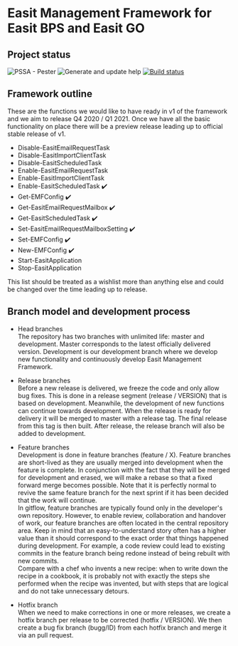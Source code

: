 # Easit Management Framework for Easit BPS and Easit GO

## Project status
![PSSA - Pester](https://github.com/easitab/EasitManagementFramework/workflows/PSSA%20-%20Pester/badge.svg) ![Generate and update help](https://github.com/easitab/EasitManagementFramework/workflows/Generate%20and%20update%20help/badge.svg) [![Build status](https://ci.appveyor.com/api/projects/status/jvecjyuro985bgu6?svg=true)](https://ci.appveyor.com/project/easitab/easitmanagementframework)

## Framework outline

These are the functions we would like to have ready in v1 of the framework and we aim to release Q4 2020 / Q1 2021. Once we have all the basic functionality on place there will be a preview release leading up to official stable release of v1.

- Disable-EasitEmailRequestTask
- Disable-EasitImportClientTask
- Disable-EasitScheduledTask
- Enable-EasitEmailRequestTask
- Enable-EasitImportClientTask
- Enable-EasitScheduledTask :heavy_check_mark:
- Get-EMFConfig :heavy_check_mark:
- Get-EasitEmailRequestMailbox :heavy_check_mark:
- Get-EasitScheduledTask :heavy_check_mark:
- Set-EasitEmailRequestMailboxSetting :heavy_check_mark:
- Set-EMFConfig :heavy_check_mark:
- New-EMFConfig :heavy_check_mark:
- Start-EasitApplication
- Stop-EasitApplication

This list should be treated as a wishlist more than anything else and could be changed over the time leading up to release. 

## Branch model and development process

* Head branches<br/>
The repository has two branches with unlimited life: master and development. Master corresponds to the latest officially delivered version. Development is our development branch where we develop new functionality and continuously develop Easit Management Framework.

* Release branches<br/>
Before a new release is delivered, we freeze the code and only allow bug fixes. This is done in a release segment (release / VERSION) that is based on development. Meanwhile, the development of new functions can continue towards development. When the release is ready for delivery it will be merged to master with a release tag. The final release from this tag is then built. After release, the release branch will also be added to development.

* Feature branches<br/>
Development is done in feature branches (feature / X). Feature branches are short-lived as they are usually merged into development when the feature is complete. In conjunction with the fact that they will be merged for development and erased, we will make a rebase so that a fixed forward merge becomes possible. Note that it is perfectly normal to revive the same feature branch for the next sprint if it has been decided that the work will continue.<br/>
In gitflow, feature branches are typically found only in the developer's own repository. However, to enable review, collaboration and handover of work, our feature branches are often located in the central repository area. Keep in mind that an easy-to-understand story often has a higher value than it should correspond to the exact order that things happened during development. For example, a code review could lead to existing commits in the feature branch being redone instead of being rebuilt with new commits.<br/>
Compare with a chef who invents a new recipe: when to write down the recipe in a cookbook, it is probably not with exactly the steps she performed when the recipe was invented, but with steps that are logical and do not take unnecessary detours.

* Hotfix branch<br/>
When we need to make corrections in one or more releases, we create a hotfix branch per release to be corrected (hotfix / VERSION).
We then create a bug fix branch (bugg/ID) from each hotfix branch and merge it via an pull request.
